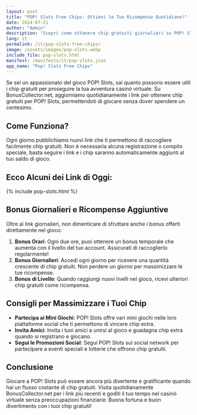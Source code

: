 ```yaml
---
layout: post
title: "POP! Slots Free Chips: Ottieni le Tue Ricompense Quotidiane!"
date: 2024-07-21
author: "Admin"
description: "Scopri come ottenere chip gratuiti giornalieri su POP! Slots e aumenta il tuo saldo senza sforzo."
lang: it
permalink: /it/pop-slots-free-chips/
image: /assets/images/pop-slots.webp
include_file: pop-slots.html
manifest: /manifests/it/pop-slots.json
app_name: "Pop! Slots Free Chips"
---
```


Se sei un appassionato del gioco POP! Slots, sai quanto possono essere utili i chip gratuiti per proseguire la tua avventura casinò virtuale. Su BonusCollector.net, aggiorniamo quotidianamente i link per ottenere chip gratuiti per POP! Slots, permettendoti di giocare senza dover spendere un centesimo.

## Come Funziona?

Ogni giorno pubblichiamo nuovi link che ti permettono di raccogliere facilmente chip gratuiti. Non è necessaria alcuna registrazione o compito speciale, basta seguire i link e i chip saranno automaticamente aggiunti al tuo saldo di gioco.

## Ecco Alcuni dei Link di Oggi:

{% include pop-slots.html %}

## Bonus Giornalieri e Ricompense Aggiuntive

Oltre ai link giornalieri, non dimenticare di sfruttare anche i bonus offerti direttamente nel gioco:

1. **Bonus Orari**: Ogni due ore, puoi ottenere un bonus temporale che aumenta con il livello del tuo account. Assicurati di raccoglierlo regolarmente!
2. **Bonus Giornalieri**: Accedi ogni giorno per ricevere una quantità crescente di chip gratuiti. Non perdere un giorno per massimizzare le tue ricompense.
3. **Bonus di Livello**: Quando raggiungi nuovi livelli nel gioco, ricevi ulteriori chip gratuiti come ricompensa.

## Consigli per Massimizzare i Tuoi Chip

- **Partecipa ai Mini Giochi**: POP! Slots offre vari mini giochi nelle loro piattaforme social che ti permettono di vincere chip extra.
- **Invita Amici**: Invita i tuoi amici a unirsi al gioco e guadagna chip extra quando si registrano e giocano.
- **Segui le Promozioni Social**: Segui POP! Slots sui social network per partecipare a eventi speciali e lotterie che offrono chip gratuiti.

## Conclusione

Giocare a POP! Slots può essere ancora più divertente e gratificante quando hai un flusso costante di chip gratuiti. Visita quotidianamente BonusCollector.net per i link più recenti e goditi il tuo tempo nel casinò virtuale senza preoccupazioni finanziarie. Buona fortuna e buon divertimento con i tuoi chip gratuiti!